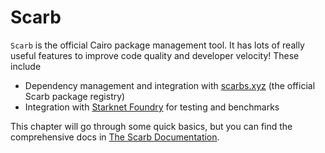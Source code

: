 # Scarb

`Scarb` is the official Cairo package management tool. It has lots of really
useful features to improve code quality and developer velocity! These include

- Dependency management and integration with [scarbs.xyz](https://scarbs.xyz) (the
  official Scarb package registry)
- Integration with [Starknet Foundry](https://foundry-rs.github.io/starknet-foundry/) for testing and benchmarks

This chapter will go through some quick basics, but you can find the
comprehensive docs in [The Scarb Documentation](https://docs.swmansion.com/scarb/).
